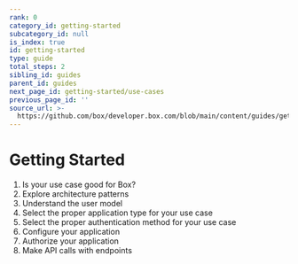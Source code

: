 ```yaml
---
rank: 0
category_id: getting-started
subcategory_id: null
is_index: true
id: getting-started
type: guide
total_steps: 2
sibling_id: guides
parent_id: guides
next_page_id: getting-started/use-cases
previous_page_id: ''
source_url: >-
  https://github.com/box/developer.box.com/blob/main/content/guides/getting-started/index.md
---
```

# Getting Started

1. Is your use case good for Box?
2. Explore architecture patterns
3. Understand the user model
4. Select the proper application type for your use case
5. Select the proper authentication method for your use case
6. Configure your application
7. Authorize your application
8. Make API calls with endpoints